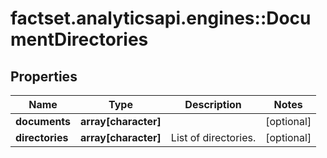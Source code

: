 # factset.analyticsapi.engines::DocumentDirectories

## Properties
Name | Type | Description | Notes
------------ | ------------- | ------------- | -------------
**documents** | **array[character]** |  | [optional] 
**directories** | **array[character]** | List of directories. | [optional] 



